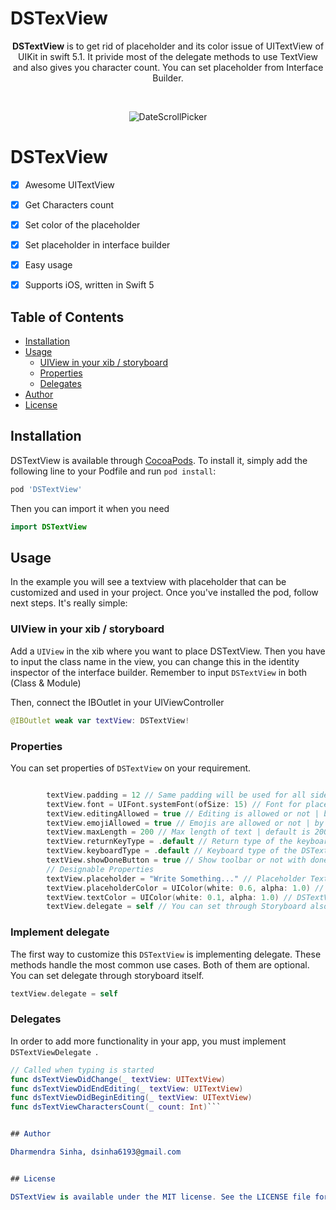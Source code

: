 # DSTexView

<p align="center">
<b>DSTextView</b> is to get rid of placeholder and its color issue of UITextView of UIKit in swift 5.1. It privide most of the delegate methods to use TextView and also gives you character count. You can set placeholder from Interface Builder.
</p>

<br/>

<p align="center" >
<img src="https://github.com/dsinha999/DSTextView/blob/master/screenshot.png?raw=true" alt="DateScrollPicker" title="DSTextView">
</p>

# DSTexView

- [x] Awesome UITextView
- [x] Get Characters count
- [x] Set color of the placeholder
- [x] Set placeholder in interface builder
- [x] Easy usage
- [x] Supports iOS, written in Swift 5


## Table of Contents

- [Installation](#installation)
- [Usage](#usage)
  - [UIView in your xib / storyboard](#uiviewinyourxib/storyboard)
  - [Properties](#properties)
  - [Delegates](#delegates)
- [Author](#author)
- [License](#license)


## Installation

DSTextView is available through [CocoaPods](https://cocoapods.org). To install
it, simply add the following line to your Podfile and run `pod install`:

```ruby
pod 'DSTextView'
```

Then you can import it when you need

```swift
import DSTextView
```

## Usage

In the example you will see a textview with placeholder that can be customized and used in your project. Once you've installed the pod, follow next steps. It's really simple:

### UIView in your xib / storyboard

Add a `UIView` in the xib where you want to place DSTextView. Then you have to input the class name in the view, you can change this in the identity inspector of the interface builder. Remember to input `DSTextView` in both (Class & Module)


Then, connect the IBOutlet in your UIViewController

```swift
@IBOutlet weak var textView: DSTextView!
```

### Properties

You can set properties of `DSTextView` on your requirement. 
 
```swift

        textView.padding = 12 // Same padding will be used for all sides | by default padding is 12
        textView.font = UIFont.systemFont(ofSize: 15) // Font for placeholder and DSTextView | by defaulr system font of size 15
        textView.editingAllowed = true // Editing is allowed or not | by default allowed
        textView.emojiAllowed = true // Emojis are allowed or not | by default allowed
        textView.maxLength = 200 // Max length of text | default is 200
        textView.returnKeyType = .default // Return type of the keyboard
        textView.keyboardType = .default // Keyboard type of the DSTextView
        textView.showDoneButton = true // Show toolbar or not with done button to dismiss DSTextView
        // Designable Properties
        textView.placeholder = "Write Something..." // Placeholder Text
        textView.placeholderColor = UIColor(white: 0.6, alpha: 1.0) // Placeholder Text
        textView.textColor = UIColor(white: 0.1, alpha: 1.0) // DSTextView Color
        textView.delegate = self // You can set through Storyboard also
```


### Implement  delegate

The first way to customize this `DSTextView` is implementing delegate. These methods handle the most common use cases. Both of them are optional. You can set delegate through storyboard itself.

```swift
textView.delegate = self
```

### Delegates

In order to add more functionality in your app, you must implement `DSTextViewDelegate `.

```swift
// Called when typing is started
func dsTextViewDidChange(_ textView: UITextView)
func dsTextViewDidEndEditing(_ textView: UITextView)
func dsTextViewDidBeginEditing(_ textView: UITextView)
func dsTextViewCharactersCount(_ count: Int)```


## Author

Dharmendra Sinha, dsinha6193@gmail.com


## License

DSTextView is available under the MIT license. See the LICENSE file for more info.

